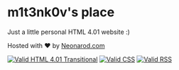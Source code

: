 # m1t3nk0v's place

Just a little personal HTML 4.01 website :)

Hosted with ♥ by [Neonarod.com](http://neonarod.com)

[![Valid HTML 4.01 Transitional](http://www.w3.org/Icons/valid-html401)](http://validator.w3.org/check?uri=http://m1t3nk0v.neonarod.com)
[![Valid CSS](http://jigsaw.w3.org/css-validator/images/vcss)](http://jigsaw.w3.org/css-validator/validator?uri=http://m1t3nk0v.neonarod.com)
[![Valid RSS](https://validator.w3.org/feed/images/valid-rss-rogers.png)](http://validator.w3.org/feed/check.cgi?url=http://m1t3nk0v.neonarod.com/rss.xml)

